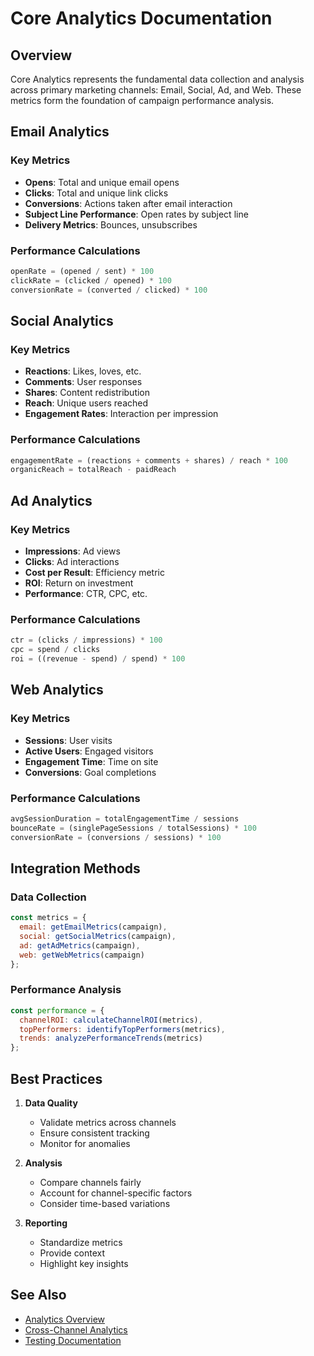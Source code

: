 # Core Analytics Documentation

## Overview
Core Analytics represents the fundamental data collection and analysis across primary marketing channels: Email, Social, Ad, and Web. These metrics form the foundation of campaign performance analysis.

## Email Analytics

### Key Metrics
- **Opens**: Total and unique email opens
- **Clicks**: Total and unique link clicks
- **Conversions**: Actions taken after email interaction
- **Subject Line Performance**: Open rates by subject line
- **Delivery Metrics**: Bounces, unsubscribes

### Performance Calculations
```javascript
openRate = (opened / sent) * 100
clickRate = (clicked / opened) * 100
conversionRate = (converted / clicked) * 100
```

## Social Analytics

### Key Metrics
- **Reactions**: Likes, loves, etc.
- **Comments**: User responses
- **Shares**: Content redistribution
- **Reach**: Unique users reached
- **Engagement Rates**: Interaction per impression

### Performance Calculations
```javascript
engagementRate = (reactions + comments + shares) / reach * 100
organicReach = totalReach - paidReach
```

## Ad Analytics

### Key Metrics
- **Impressions**: Ad views
- **Clicks**: Ad interactions
- **Cost per Result**: Efficiency metric
- **ROI**: Return on investment
- **Performance**: CTR, CPC, etc.

### Performance Calculations
```javascript
ctr = (clicks / impressions) * 100
cpc = spend / clicks
roi = ((revenue - spend) / spend) * 100
```

## Web Analytics

### Key Metrics
- **Sessions**: User visits
- **Active Users**: Engaged visitors
- **Engagement Time**: Time on site
- **Conversions**: Goal completions

### Performance Calculations
```javascript
avgSessionDuration = totalEngagementTime / sessions
bounceRate = (singlePageSessions / totalSessions) * 100
conversionRate = (conversions / sessions) * 100
```

## Integration Methods

### Data Collection
```javascript
const metrics = {
  email: getEmailMetrics(campaign),
  social: getSocialMetrics(campaign),
  ad: getAdMetrics(campaign),
  web: getWebMetrics(campaign)
};
```

### Performance Analysis
```javascript
const performance = {
  channelROI: calculateChannelROI(metrics),
  topPerformers: identifyTopPerformers(metrics),
  trends: analyzePerformanceTrends(metrics)
};
```

## Best Practices

1. **Data Quality**
   - Validate metrics across channels
   - Ensure consistent tracking
   - Monitor for anomalies

2. **Analysis**
   - Compare channels fairly
   - Account for channel-specific factors
   - Consider time-based variations

3. **Reporting**
   - Standardize metrics
   - Provide context
   - Highlight key insights

## See Also
- [Analytics Overview](../ANALYTICS.md)
- [Cross-Channel Analytics](./CROSS_CHANNEL.md)
- [Testing Documentation](./TESTING.md)
